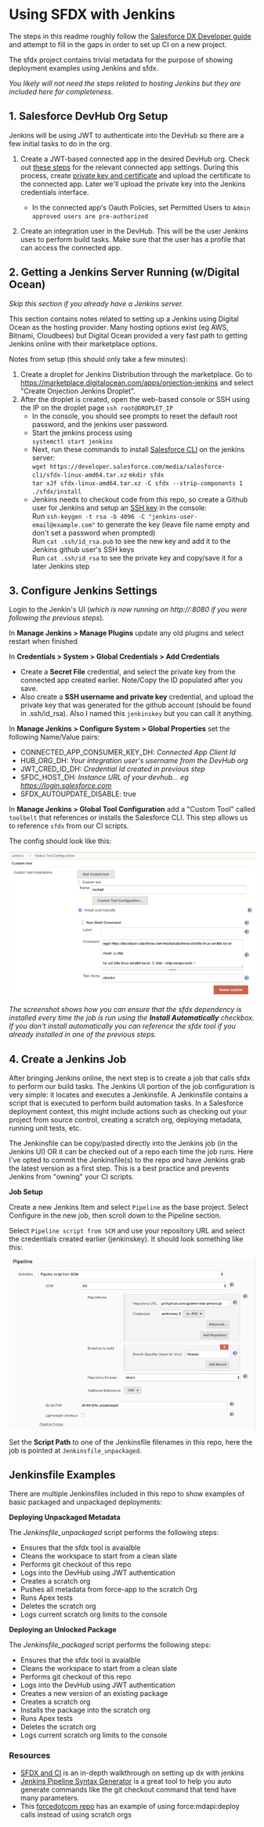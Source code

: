 # Using SFDX with Jenkins

The steps in this readme roughly follow the [Salesforce DX Developer guide](https://developer.salesforce.com/docs/atlas.en-us.sfdx_dev.meta/sfdx_dev/sfdx_dev_ci_jenkins_config_env.htm) and attempt to fill in the gaps in order to set up CI on a new project. 

The sfdx project contains trivial metadata for the purpose of showing deployment examples using Jenkins and sfdx.

_You likely will not need the steps related to hosting Jenkins but they are included here for completeness._

## 1. Salesforce DevHub Org Setup

Jenkins will be using JWT to authenticate into the DevHub so there are a few initial tasks to do in the org.

1. Create a JWT-based connected app in the desired DevHub org. Check out [these steps](https://developer.salesforce.com/docs/atlas.en-us.sfdx_dev.meta/sfdx_dev/sfdx_dev_auth_connected_app.htm) for the relevant connected app settings. During this process, create [private key and certificate](https://developer.salesforce.com/docs/atlas.en-us.sfdx_dev.meta/sfdx_dev/sfdx_dev_auth_key_and_cert.htm) and upload the certificate to the connected app. Later we'll upload the private key into the Jenkins credentials interface.
    - In the connected app's Oauth Policies, set Permitted Users to `Admin approved users are pre-authorized`

2. Create an integration user in the DevHub. This will be the user Jenkins uses to perform build tasks. Make sure that the user has a profile that can access the connected app.

## 2. Getting a Jenkins Server Running (w/Digital Ocean)

_Skip this section if you already have a Jenkins server._

This section contains notes related to setting up a Jenkins using Digital Ocean as the hosting provider.  Many hosting options exist (eg AWS, Bitnami, Cloudbees) but Digital Ocean provided a very fast path to getting Jenkins online with their marketplace options.

Notes from setup (this should only take a few minutes):

1. Create a droplet for Jenkins Distribution through the marketplace. Go to https://marketplace.digitalocean.com/apps/onjection-jenkins and select "Create Onjection Jenkins Droplet".
2. After the droplet is created, open the web-based console or SSH using the IP on the droplet page `ssh root@DROPLET_IP`
    - In the console, you should see prompts to reset the default root password, and the jenkins user password.
    - Start the jenkins process using  
    `systemctl start jenkins`  
    - Next, run these commands to install [Salesforce CLI](https://developer.salesforce.com/docs/atlas.en-us.sfdx_setup.meta/sfdx_setup/sfdx_setup_install_cli.htm) on the jenkins server:<br/>
        `wget https://developer.salesforce.com/media/salesforce-cli/sfdx-linux-amd64.tar.xz`
        `mkdir sfdx`  
        `tar xJf sfdx-linux-amd64.tar.xz -C sfdx --strip-components 1`  
        `./sfdx/install`  
    - Jenkins needs to checkout code from _this_ repo, so create a Github user for Jenkins and setup an [SSH key](https://help.github.com/en/enterprise/2.15/user/articles/generating-a-new-ssh-key-and-adding-it-to-the-ssh-agent) in the console:<br/>
        Run `ssh-keygen -t rsa -b 4096 -C "jenkins-user-email@example.com"` to generate the key (leave file name empty and don't set a password when prompted)  
        Run `cat .ssh/id_rsa.pub` to see the new key and add it to the Jenkins github user's SSH keys  
        Run `cat .ssh/id_rsa` to see the private key and copy/save it for a later Jenkins step  

## 3. Configure Jenkins Settings

Login to the Jenkin's UI (_which is now running on http://<PUBLIC-IP-OF-DROPLET>:8080 if you were following the previous steps_).

In **Manage Jenkins > Manage Plugins** update any old plugins and select restart when finished

In **Credentials > System > Global Credentials > Add Credentials**
- Create a **Secret File** credential, and select the private key from the connected app created earlier. Note/Copy the ID populated after you save.
- Also create a **SSH username and private key** credential, and upload the private key that was generated for the github account (should be found in .ssh/id_rsa). Also I named this `jenkinskey` but you can call it anything.

In **Manage Jenkins > Configure System > Global Properties** set the following Name/Value pairs:
- CONNECTED_APP_CONSUMER_KEY_DH: _Connected App Client Id_
- HUB_ORG_DH: _Your integration user's username from the DevHub org_
- JWT_CRED_ID_DH: _Credential Id created in previous step_
- SFDC_HOST_DH: _Instance URL of your devhub... eg https://login.salesforce.com_
- SFDX_AUTOUPDATE_DISABLE: true

In **Manage Jenkins > Global Tool Configuration** add a "Custom Tool" called `toolbelt` that references or installs the Salesforce CLI. This step allows us to reference `sfdx` from our CI scripts. 

The config should look like this:

![Alt text](docs/tool.png?raw=true "Tool config")

_The screenshot shows how you can ensure that the sfdx dependency is installed every time the job is run using the **Install Automatically** checkbox. If you don't install automatically you can reference the sfdx tool if you already installed in one of the previous steps._

## 4. Create a Jenkins Job

After bringing Jenkins online, the next step is to create a job that calls sfdx to perform our build tasks. The Jenkins UI portion of the job configuration is very simple: it locates and executes a Jenkinsfile. A Jenkinsfile contains a script that is executed to perform build automation tasks. In a Salesforce deployment context, this might include actions such as checking out your project from source control, creating a scratch org, deploying metadata, running unit tests, etc.

The Jenkinsfile can be copy/pasted directly into the Jenkins job (in the Jenkins UI) OR it can be checked out of a repo each time the job runs.  Here I've opted to commit the Jenkinsfile(s) to the repo and have Jenkins grab the latest version as a first step. This is a best practice and prevents Jenkins from "owning" your CI scripts.

**Job Setup**

Create a new Jenkins Item and select `Pipeline` as the base project. Select Configure in the new job, then scroll down to the Pipeline section. 

Select `Pipeline script from SCM` and use your repository URL and select the credentials created earlier (jenkinskey). It should look something like this:

![Alt text](docs/pipelineconfig.png?raw=true "Pipeline config")

Set the **Script Path** to one of the Jenkinsfile filenames in this repo, here the job is pointed at `Jenkinsfile_unpackaged`.

## Jenkinsfile Examples

There are multiple Jenkinsfiles included in this repo to show examples of basic packaged and unpackaged deployments:

**Deploying Unpackaged Metadata**

The _Jenkinsfile_unpackaged_ script performs the following steps:
- Ensures that the sfdx tool is avaialble
- Cleans the workspace to start from a clean slate
- Performs git checkout of this repo
- Logs into the DevHub using JWT authentication
- Creates a scratch org
- Pushes all metadata from force-app to the scratch Org
- Runs Apex tests
- Deletes the scratch org
- Logs current scratch org limits to the console

**Deploying an Unlocked Package**

The _Jenkinsfile_packaged_ script performs the following steps:
- Ensures that the sfdx tool is avaialble
- Cleans the workspace to start from a clean slate
- Performs git checkout of this repo
- Logs into the DevHub using JWT authentication
- Creates a new version of an existing package
- Creates a scratch org
- Installs the package into the scratch org
- Runs Apex tests
- Deletes the scratch org
- Logs current scratch org limits to the console

### Resources

- [SFDX and CI](https://developer.salesforce.com/docs/atlas.en-us.sfdx_dev.meta/sfdx_dev/sfdx_dev_ci_jenkins_config_env.htm) is an in-depth walkthrough on setting up dx with jenkins
- [Jenkins Pipeline Syntax Generator](https://jenkins.io/doc/book/pipeline/getting-started/#snippet-generator) is a great tool to help you auto generate commands like the git checkout command that tend have many parameters.
- This [forcedotcom repo](https://github.com/forcedotcom/sfdx-jenkins-org) has an example of using force:mdapi:deploy calls instead of using scratch orgs